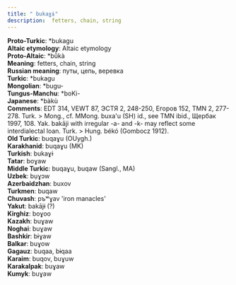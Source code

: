 ```yaml
---
title: " bukaɣɨ"
description:  fetters, chain, string
---
```


<strong>Proto-Turkic</strong>:  *bukagu<br>
<strong>Altaic etymology</strong>:  Altaic etymology<br>
<strong> Proto-Altaic</strong>:  *bŭ̀kà<br>
<strong>Meaning</strong>:  fetters, chain, string<br>
<strong>Russian meaning</strong>:  путы, цепь, веревка<br>
<strong>Turkic</strong>:  *bukagu<br>
<strong>Mongolian</strong>:  *bugu-<br>
<strong>Tungus-Manchu</strong>:  *boKi-<br>
<strong>Japanese</strong>:  *bàkù<br>
<strong>Comments</strong>:  EDT 314, VEWT 87, ЭСТЯ 2, 248-250, Егоров 152, TMN 2, 277-278. Turk. > Mong., cf. MMong. buxa'u (SH) id., see TMN ibid., Щербак 1997, 108. Yak. bakāji with irregular -a- and -k- may reflect some interdialectal loan. Turk. > Hung. békó (Gombocz 1912).<br>
<strong>Old Turkic</strong>:  buqaɣu (OUygh.)<br>
<strong>Karakhanid</strong>:  buqaɣu (MK)<br>
<strong>Turkish</strong>:  bukaɣɨ<br>
<strong>Tatar</strong>:  boɣaw<br>
<strong>Middle Turkic</strong>:  buqaɣu, buqaw (Sangl., MA)<br>
<strong>Uzbek</strong>:  bụɣɔw<br>
<strong>Azerbaidzhan</strong>:  buxov<br>
<strong>Turkmen</strong>:  buqaw<br>
<strong>Chuvash</strong>:  pъʷɣav 'iron manacles'<br>
<strong>Yakut</strong>:  bakājɨ (?)<br>
<strong>Kirghiz</strong>:  boɣoo<br>
<strong>Kazakh</strong>:  buɣaw<br>
<strong>Noghai</strong>:  buɣaw<br>
<strong>Bashkir</strong>:  bɨɣaw<br>
<strong>Balkar</strong>:  buɣow<br>
<strong>Gagauz</strong>:  buqaa, bɨqaa<br>
<strong>Karaim</strong>:  buqov, buɣuw<br>
<strong>Karakalpak</strong>:  buɣaw<br>
<strong>Kumyk</strong>:  buɣaw<br>


